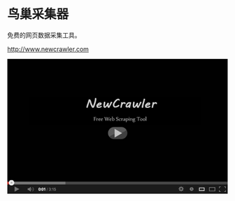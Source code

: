 # 鸟巢采集器

免费的网页数据采集工具。

http://www.newcrawler.com


[![ScreenShot](https://raw.githubusercontent.com/speed/resources/master/images/NewCrawler_Video.jpg)](http://video.newcrawler.com/newcrawler_v2.2.mp4)



